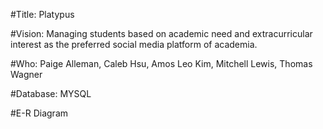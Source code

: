 #Title:
Platypus

#Vision:
Managing students based on academic need and extracurricular interest as the preferred social media platform of academia.

#Who:
Paige Alleman, Caleb Hsu, Amos Leo Kim, Mitchell Lewis, Thomas Wagner

#Database:
MYSQL

#E-R Diagram
